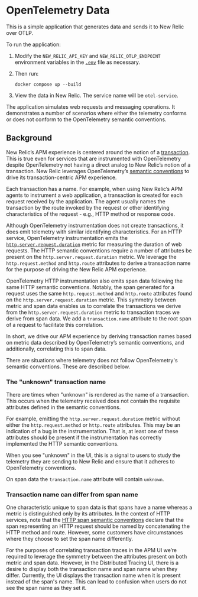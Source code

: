 # OpenTelemetry Data

This is a simple application that generates data and sends it to New Relic over
OTLP.

To run the application:

1. Modify the `NEW_RELIC_API_KEY` and `NEW_RELIC_OTLP_ENDPOINT` environment
   variables in the [`.env`](./.env) file as necessary.

2. Then run:

   ```shell
   docker compose up --build
   ```

3. View the data in New Relic. The service name will be `otel-service`.

The application simulates web requests and messaging operations. It
demonstrates a number of scenarios where either the telemetry conforms or does
not conform to the OpenTelemetry semantic conventions.

## Background

New Relic’s APM experience is centered around the notion of a [transaction](https://docs.newrelic.com/docs/apm/transactions/intro-transactions/transactions-new-relic-apm/).
This is true even for services that are instrumented with OpenTelemetry despite
OpenTelemetry not having a direct analog to New Relic’s notion of a
transaction. New Relic leverages OpenTelemetry’s [semantic conventions](https://opentelemetry.io/docs/concepts/semantic-conventions/)
to drive its transaction-centric APM experience.

Each transaction has a name. For example, when using New Relic’s APM agents to
instrument a web application, a transaction is created for each request
received by the application. The agent usually names the transaction by the
route invoked by the request or other identifying characteristics of the
request - e.g., HTTP method or response code.

Although OpenTelemetry instrumentation does not create transactions, it does
emit telemetry with similar identifying characteristics. For an HTTP service,
OpenTelemetry instrumentation emits the [`http.server.request.duration`](https://opentelemetry.io/docs/specs/semconv/http/http-metrics/#metric-httpserverrequestduration)
metric for measuring the duration of web requests. The HTTP semantic
conventions require a number of attributes be present on the
`http.server.request.duration` metric. We leverage the `http.request.method`
and `http.route` attributes to derive a transaction name for the purpose of
driving the New Relic APM experience.

OpenTelemetry HTTP instrumentation also emits span data following the same HTTP
semantic conventions. Notably, the span generated for a request uses the same
`http.request.method` and `http.route` attributes found on the
`http.server.request.duration` metric. This symmetry between metric and span
data enables us to correlate the transactions we derive from the
`http.server.request.duration` metric to transaction traces we derive from span
data. We add a `transaction.name` attribute to the root span of a request to
facilitate this correlation.

In short, we drive our APM experience by deriving transaction names based on
metric data described by OpenTelemetry’s semantic conventions, and
additionally, correlating this to span data.

There are situations where telemetry does not follow OpenTelemetry's semantic
conventions. These are described below.

### The "unknown" transaction name

There are times when "unknown" is rendered as the name of a transaction. This
occurs when the telemetry received does not contain the requisite attributes
defined in the semantic conventions.

For example, emitting the `http.server.request.duration` metric without either
the `http.request.method` or `http.route` attributes. This may be an indication
of a bug in the instrumentation. That is, at least one of these attributes
should be present if the instrumentation has correctly implemented the HTTP
semantic conventions.

When you see "unknown" in the UI, this is a signal to users to study the
telemetry they are sending to New Relic and ensure that it adheres to
OpenTelemetry conventions.

On span data the `transaction.name` attribute will contain `unknown`.

### Transaction name can differ from span name

One characteristic unique to span data is that spans have a name whereas a
metric is distinguished only by its attributes. In the context of HTTP
services, note that the [HTTP span semantic conventions](https://opentelemetry.io/docs/specs/semconv/http/http-spans/#name)
declare that the span representing an HTTP request should be named by
concatenating the HTTP method and route. However, some customers have
circumstances where they choose to set the span name differently.

For the purposes of correlating transaction traces in the APM UI we’re required
to leverage the symmetry between the attributes present on both metric and span
data. However, in the Distributed Tracing UI, there is a desire to display both
the transaction name and span name when they differ. Currently, the UI displays
the transaction name when it is present instead of the span's name. This can
lead to confusion when users do not see the span name as they set it.
